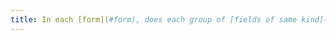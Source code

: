 ```yaml
---
title: In each [form](#form), does each group of [fields of same kind](#fields-of-same-kind) have a [legend](#legend)
---
```

